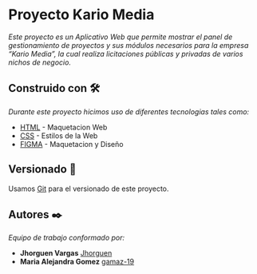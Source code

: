 # Proyecto Kario Media

_Este proyecto es un Aplicativo Web que permite mostrar el panel de gestionamiento de proyectos y sus módulos necesarios para la empresa “Kario Media”, la cual realiza licitaciones públicas y privadas de varios nichos de negocio._


## Construido con 🛠️

_Durante este proyecto hicimos uso de diferentes tecnologias tales como:_

* [HTML](https://developer.mozilla.org/en-US/docs/Web/HTML) - Maquetacion Web
* [CSS](https://developer.mozilla.org/en-US/docs/Web/CSS) - Estilos de la Web
* [FIGMA](https://www.figma.com/es-es/sites/) - Maquetacion y Diseño

## Versionado 📌

Usamos [Git](https://git-scm.com/) para el versionado de este proyecto.

## Autores ✒️

_Equipo de trabajo conformado por:_

* **Jhorguen Vargas** [Jhorguen](https://github.com/Jhorguen)
* **Maria Alejandra Gomez**  [gamaz-19](https://github.com/gamaz-19)
